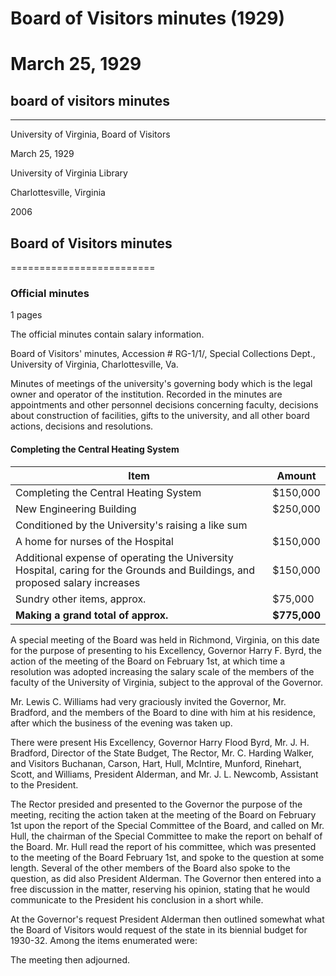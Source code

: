 <!-- llmformatted -->
# Board of Visitors minutes (1929)

# March 25, 1929

## board of visitors minutes

***

University of Virginia, Board of Visitors

March 25, 1929

University of Virginia Library

Charlottesville, Virginia

2006

## Board of Visitors minutes

\=========================

### Official minutes

1 pages

The official minutes contain salary information.

Board of Visitors' minutes, Accession # RG-1/1/, Special Collections Dept., University of Virginia, Charlottesville, Va.

Minutes of meetings of the university's governing body which is the legal owner and operator of the institution. Recorded in the minutes are appointments and other personnel decisions concerning faculty, decisions about construction of facilities, gifts to the university, and all other board actions, decisions and resolutions.

#### Completing the Central Heating System

| Item                                     | Amount      |
|------------------------------------------|-------------|
| Completing the Central Heating System    | $150,000    |
| New Engineering Building                 | $250,000    |
| Conditioned by the University's raising a like sum | |
| A home for nurses of the Hospital       | $150,000    |
| Additional expense of operating the University Hospital, caring for the Grounds and Buildings, and proposed salary increases | $150,000    |
| Sundry other items, approx.             | $75,000     |
| **Making a grand total of approx.**     | **$775,000** |

A special meeting of the Board was held in Richmond, Virginia, on this date for the purpose of presenting to his Excellency, Governor Harry F. Byrd, the action of the meeting of the Board on February 1st, at which time a resolution was adopted increasing the salary scale of the members of the faculty of the University of Virginia, subject to the approval of the Governor.

Mr. Lewis C. Williams had very graciously invited the Governor, Mr. Bradford, and the members of the Board to dine with him at his residence, after which the business of the evening was taken up.

There were present His Excellency, Governor Harry Flood Byrd, Mr. J. H. Bradford, Director of the State Budget, The Rector, Mr. C. Harding Walker, and Visitors Buchanan, Carson, Hart, Hull, McIntire, Munford, Rinehart, Scott, and Williams, President Alderman, and Mr. J. L. Newcomb, Assistant to the President.

The Rector presided and presented to the Governor the purpose of the meeting, reciting the action taken at the meeting of the Board on February 1st upon the report of the Special Committee of the Board, and called on Mr. Hull, the chairman of the Special Committee to make the report on behalf of the Board. Mr. Hull read the report of his committee, which was presented to the meeting of the Board February 1st, and spoke to the question at some length. Several of the other members of the Board also spoke to the question, as did also President Alderman. The Governor then entered into a free discussion in the matter, reserving his opinion, stating that he would communicate to the President his conclusion in a short while.

At the Governor's request President Alderman then outlined somewhat what the Board of Visitors would request of the state in its biennial budget for 1930-32. Among the items enumerated were:

The meeting then adjourned.
